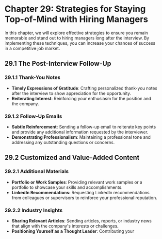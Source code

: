 Chapter 29: Strategies for Staying Top-of-Mind with Hiring Managers
===================================================================

In this chapter, we will explore effective strategies to ensure you remain memorable and stand out to hiring managers long after the interview. By implementing these techniques, you can increase your chances of success in a competitive job market.

29.1 **The Post-Interview Follow-Up**
-------------------------------------

### 29.1.1 **Thank-You Notes**

* **Timely Expressions of Gratitude**: Crafting personalized thank-you notes after the interview to show appreciation for the opportunity.
* **Reiterating Interest**: Reinforcing your enthusiasm for the position and the company.

### 29.1.2 **Follow-Up Emails**

* **Subtle Reinforcement**: Sending a follow-up email to reiterate key points and provide any additional information requested by the interviewer.
* **Demonstrating Professionalism**: Maintaining a professional tone and addressing any outstanding questions or concerns.

29.2 **Customized and Value-Added Content**
-------------------------------------------

### 29.2.1 **Additional Materials**

* **Portfolio or Work Samples**: Providing relevant work samples or a portfolio to showcase your skills and accomplishments.
* **LinkedIn Recommendations**: Requesting LinkedIn recommendations from colleagues or supervisors to reinforce your professional reputation.

### 29.2.2 **Industry Insights**

* **Sharing Relevant Articles**: Sending articles, reports, or industry news that align with the company's interests or challenges.
* **Positioning Yourself as a Thought Leader**: Contributing your
